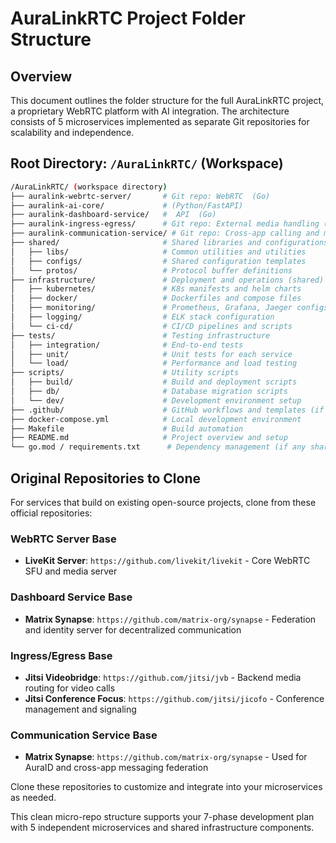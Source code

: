 # AuraLinkRTC Project Folder Structure

## Overview

This document outlines the folder structure for the full AuraLinkRTC project, a proprietary WebRTC platform with AI integration. The architecture consists of 5 microservices implemented as separate Git repositories for scalability and independence.

## Root Directory: `/AuraLinkRTC/` (Workspace)

```bash
/AuraLinkRTC/ (workspace directory)
├── auralink-webrtc-server/       # Git repo: WebRTC  (Go)
├── auralink-ai-core/             # (Python/FastAPI)
├── auralink-dashboard-service/   #  API  (Go)
├── auralink-ingress-egress/      # Git repo: External media handling (Go)
├── auralink-communication-service/ # Git repo: Cross-app calling and messaging Matrix (Go)
├── shared/                       # Shared libraries and configurations
│   ├── libs/                     # Common utilities and utilities
│   ├── configs/                  # Shared configuration templates
│   └── protos/                   # Protocol buffer definitions
├── infrastructure/               # Deployment and operations (shared)
│   ├── kubernetes/               # K8s manifests and helm charts
│   ├── docker/                   # Dockerfiles and compose files
│   ├── monitoring/               # Prometheus, Grafana, Jaeger configs
│   ├── logging/                  # ELK stack configuration
│   └── ci-cd/                    # CI/CD pipelines and scripts
├── tests/                        # Testing infrastructure
│   ├── integration/              # End-to-end tests
│   ├── unit/                     # Unit tests for each service
│   └── load/                     # Performance and load testing
├── scripts/                      # Utility scripts
│   ├── build/                    # Build and deployment scripts
│   ├── db/                       # Database migration scripts
│   └── dev/                      # Development environment setup
├── .github/                      # GitHub workflows and templates (if applicable)
├── docker-compose.yml            # Local development environment
├── Makefile                      # Build automation
├── README.md                     # Project overview and setup
└── go.mod / requirements.txt      # Dependency management (if any shared)
```



## Original Repositories to Clone

For services that build on existing open-source projects, clone from these official repositories:

### WebRTC Server Base
- **LiveKit Server**: `https://github.com/livekit/livekit` - Core WebRTC SFU and media server

### Dashboard Service Base  
- **Matrix Synapse**: `https://github.com/matrix-org/synapse` - Federation and identity server for decentralized communication

### Ingress/Egress Base
- **Jitsi Videobridge**: `https://github.com/jitsi/jvb` - Backend media routing for video calls
- **Jitsi Conference Focus**: `https://github.com/jitsi/jicofo` - Conference management and signaling

### Communication Service Base
- **Matrix Synapse**: `https://github.com/matrix-org/synapse` - Used for AuraID and cross-app messaging federation

Clone these repositories to customize and integrate into your microservices as needed.

This clean micro-repo structure supports your 7-phase development plan with 5 independent microservices and shared infrastructure components.
